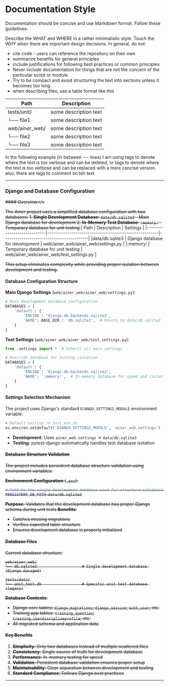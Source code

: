 # Documentation Style

Documentation should be concise and use Markdown format. Follow these guidelines:

Describe the WHAT and WHERE in a rather minimalistic style. Touch the WHY when there are important design decisions.
In general, do *not*:
- cite code - users can reference the repository on their own
- summarize benefits for general principles
- include justifications for following best practices or common principles
- Never include documentation for things that are not the concern of the particular script or module.
- Try to be compact and avoid structuring the text into sections unless it becomes too long.
- when describing files, use a table format like this

| Path          | Description                                           |
|---------------|-------------------------------------------------------|
|tests/unit/    | some description text                                 |
└── file1       | some description text                                 |
|web/ainer_web/ | some description text                                 |
└── file2       | some description text                                 |
└── file3       | some description text                                 |

In the following example (in between --- lines) I am using <del></del> tags to denote where the text is too verbose and can be deleted,
or <replace></replace><with></with> tags to denote where the text is too verbose and can be replaced with a more concise version.
also, there are <!-- --> tags to comment on teh text.

---
### Django and Database Configuration

<del>#### Overview</>

<del>The Ainer project uses a simplified database configuration with two databases:
<replace>1. **Single Development Database**: `data/db.sqlite3` - Main Django database for development
2. **In-Memory Test Database**: `:memory:` - Temporary database for unit testing
</del>
</replace><with>
| Path                       | Description                                           | Settings                                 |
|----------------------------|-------------------------------------------------------|------------------------------------------|
|data/db.sqlite3    | Django database for development                       | web/ainer_web/ainer_web/settings.py      |
|:memory:                    | Temporary database for unit testing                   | web/ainer_web/ainer_web/test_settings.py |
</with>
<!-- Precision: It is not the "Main Django database for development" but rather the only database used for development!-->

<del>This setup eliminates complexity while providing proper isolation between development and testing.</del>

#### Database Configuration Structure

**Main Django Settings** (`web/ainer_web/ainer_web/settings.py`):
```python
# Main development database configuration
DATABASES = {
    'default': {
        'ENGINE': 'django.db.backends.sqlite3',
        'NAME': BASE_DIR / 'db.sqlite3',  # Points to data/db.sqlite3
    }
}
```

**Test Settings** (`web/ainer_web/ainer_web/test_settings.py`):
```python
from .settings import *  # Inherit all main settings

# Override database for testing isolation
DATABASES = {
    'default': {
        'ENGINE': 'django.db.backends.sqlite3',
        'NAME': ':memory:',  # In-memory database for speed and isolation
    }
}
```

#### Settings Selection Mechanism

The project uses Django's standard `DJANGO_SETTINGS_MODULE` environment variable:
```python
# Default setting in init_env.sh
os.environ.setdefault('DJANGO_SETTINGS_MODULE', 'ainer_web.settings')
```

- **Development**: Uses `ainer_web.settings` → `data/db.sqlite3`
- **Testing**: pytest-django automatically handles test database isolation
<del>

#### Database Structure Validation

The project includes persistent database structure validation using environment variables:

**Environment Configuration** (`.env`):
```bash
# Path to the single development database used for structure validation in tests
PERSISTENT_DB_PATH=data/db.sqlite3
```

**Purpose**: Validates that the development database has proper Django schema during unit tests
**Benefits**: 
- Catches missing migrations
- Verifies expected table structure  
- Ensures development database is properly initialized

#### Database Files

Current database structure:
```
web/ainer_web/
└── db.sqlite3                    # Single development database (Django managed)

tests/data/
└── unit_test.db                  # Specific unit test database (legacy)
```

**Database Contents**:
- Django core tables: `django_migrations`, `django_session`, `auth_user`, etc.
- Training app tables: `training_question`, `training_userdisciplineprofile`, etc.
- All migrated schema and application data

#### Key Benefits

1. **Simplicity**: Only two databases instead of multiple scattered files
2. **Consistency**: Single source of truth for development database
3. **Performance**: In-memory testing for speed
4. **Validation**: Persistent database validation ensures proper setup
5. **Maintainability**: Clear separation between development and testing
6. **Standard Compliance**: Follows Django best practices
</del>
<!-- This section is too verbose and can be deleted. The key benefits are already clear from the concise description above. 
The PERSISTENT_DB_PATH is OK, but I think it can be removed in a future refactoring.--> 

---
